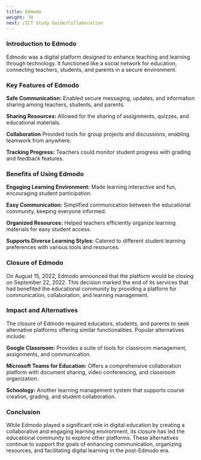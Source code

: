 ```yaml
---
title: Edmodo
weight: 70
next: /ICT Study Guide/Collaboration
---
```

### Introduction to Edmodo

Edmodo was a digital platform designed to enhance teaching and learning through technology. It functioned like a social network for education, connecting teachers, students, and parents in a secure environment.

### Key Features of Edmodo

**Safe Communication:** Enabled secure messaging, updates, and information sharing among teachers, students, and parents.

**Sharing Resources:** Allowed for the sharing of assignments, quizzes, and educational materials.

**Collaboration** Provided tools for group projects and discussions, enabling teamwork from anywhere.

**Tracking Progress:** Teachers could monitor student progress with grading and feedback features.

### Benefits of Using Edmodo

**Engaging Learning Environment:** Made learning interactive and fun, encouraging student participation.

**Easy Communication:** Simplified communication between the educational community, keeping everyone informed.

**Organized Resources:** Helped teachers efficiently organize learning materials for easy student access.

**Supports Diverse Learning Styles:** Catered to different student learning preferences with various tools and resources.

### Closure of Edmodo

On August 15, 2022, Edmodo announced that the platform would be closing on September 22, 2022. This decision marked the end of its services that had benefited the educational community by providing a platform for communication, collaboration, and learning management.

### Impact and Alternatives

The closure of Edmodo required educators, students, and parents to seek alternative platforms offering similar functionalities. Popular alternatives include:

**Google Classroom:** Provides a suite of tools for classroom management, assignments, and communication.

**Microsoft Teams for Education:** Offers a comprehensive collaboration platform with document sharing, video conferencing, and classroom organization.

**Schoology:** Another learning management system that supports course creation, grading, and student collaboration.

### Conclusion

While Edmodo played a significant role in digital education by creating a collaborative and engaging learning environment, its closure has led the educational community to explore other platforms. These alternatives continue to support the goals of enhancing communication, organizing resources, and facilitating digital learning in the post-Edmodo era.
